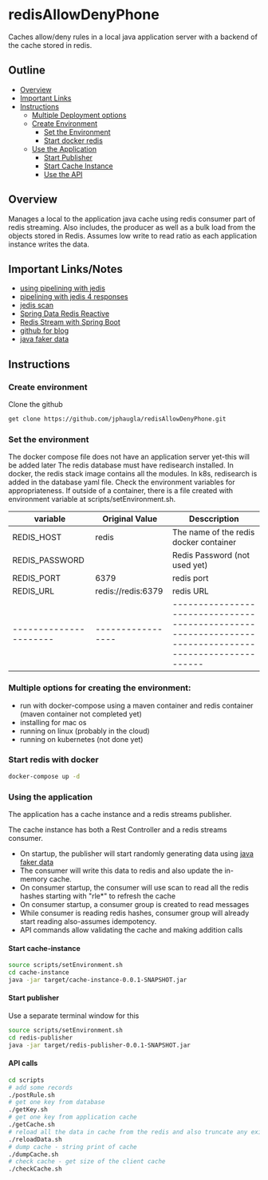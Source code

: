 # redisAllowDenyPhone
Caches allow/deny rules in a local java application server with a backend of the cache stored in redis.

## Outline
- [Overview](#overview)
- [Important Links](#important-linksnotes)
- [Instructions](#instructions)
    - [Multiple Deployment options](#multiple-options-for-creating-the-environment)
    - [Create Environment](#create-environment)
      - [Set the Environment](#set-the-environment)
      - [Start docker redis](#start-redis-with-docker)
    - [Use the Application](#using-the-application)
        - [Start Publisher](#start-publisher)
        - [Start Cache Instance](#start-cache-instance)
        - [Use the API](#api-calls)

## Overview
Manages a local to the application java cache using redis consumer part of redis streaming.  Also includes,
the producer as well as a bulk load from the objects stored in Redis. Assumes low write to read ratio as each 
application instance writes the data.

## Important Links/Notes
* [using pipelining with jedis](https://www.oreilly.com/library/view/redis-4x-cookbook/9781783988167/cd01c002-69f0-465a-af6c-1357558ffa71.xhtml)
* [pipelining with jedis 4 responses](https://www.baeldung.com/jedis-java-redis-client-library)
* [jedis scan](https://www.baeldung.com/redis-list-available-keys)
* [Spring Data Redis Reactive](https://www.baeldung.com/spring-data-redis-reactive)
* [Redis Stream with Spring Boot](https://www.vinsguru.com/redis-stream-with-spring-boot/)
* [github for blog](https://github.com/vinsguru/vinsguru-blog-code-samples/tree/master/redis/redis-stream)
* [java faker data](https://www.baeldung.com/java-faker)

## Instructions
### Create environment
Clone the github
```bash 
get clone https://github.com/jphaugla/redisAllowDenyPhone.git
```
### Set the environment
The docker compose file does not have an application server yet-this will be added later  The redis database must have redisearch installed.  In docker, the redis stack image contains all the modules.   In k8s, redisearch is added in the database yaml file.
Check the environment variables for appropriateness.   If outside of a container, there is a file created with
environment variable at scripts/setEnvironment.sh.

| variable               | Original Value     | Desccription                                                                                           |
|------------------------|--------------------|--------------------------------------------------------------------------------------------------------|
| REDIS_HOST             | redis              | The name of the redis docker container                                                                 |
| REDIS_PASSWORD         | <none>             | Redis Password  (not used yet)                                                                         |
| REDIS_PORT             | 6379               | redis port                                                                                             |     
| REDIS_URL              | redis://redis:6379 | redis URL                                                                                              |     
| ---------------------- | -----------------  | ------------------------------------------------------------------------------------------------------ |

### Multiple options for creating the environment:
* run with docker-compose using a maven container and redis container (maven container not completed yet)
* installing for mac os
* running on linux (probably in the cloud)
* running on kubernetes (not done yet)

### Start redis with docker
```bash
docker-compose up -d 
```
### Using the application
The application has a cache instance and a redis streams publisher.  

The cache instance has both a Rest Controller and a redis streams consumer.  
* On startup, the publisher will start randomly generating data using [java faker data](https://www.baeldung.com/java-faker)
* The consumer will write this data to redis and also update the in-memory cache.
* On consumer startup, the consumer will use scan to read all the redis hashes starting with "rle*" to refresh the cache
* On consumer startup, a consumer group is created to read messages
* While consumer is reading redis hashes, consumer group will already start reading also-assumes idempotency.
* API commands allow validating the cache and making addition calls

#### Start cache-instance
```bash
source scripts/setEnvironment.sh
cd cache-instance
java -jar target/cache-instance-0.0.1-SNAPSHOT.jar
```
#### Start publisher
Use a separate terminal window for this
```bash
source scripts/setEnvironment.sh
cd redis-publisher
java -jar target/redis-publisher-0.0.1-SNAPSHOT.jar
```
#### API calls
```bash
cd scripts 
# add some records
./postRule.sh
# get one key from database
./getKey.sh
# get one key from application cache
./getCache.sh
# reload all the data in cache from the redis and also truncate any existing data
./reloadData.sh
# dump cache - string print of cache
./dumpCache.sh
# check cache - get size of the client cache
./checkCache.sh
```
